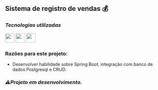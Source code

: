 ## Sistema de registro de vendas 💰


### ***Tecnologias utilizadas***

<img src="https://cdn.jsdelivr.net/gh/devicons/devicon/icons/postgresql/postgresql-original-wordmark.svg" height="30px"></img>
<img src="https://cdn.jsdelivr.net/gh/devicons/devicon/icons/java/java-original-wordmark.svg" height="30px"></img>
<img src="https://cdn.jsdelivr.net/gh/devicons/devicon/icons/spring/spring-original.svg" height="30px"></img>

### **Razões para este projeto:**

- Desenvolver habilidade sobre Spring Boot, integração com banco de dados Postgresql e CRUD.

###  ***⚠Projeto em desenvolvimento.***



          
